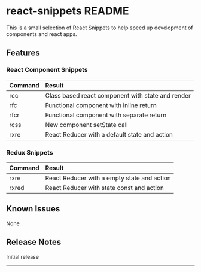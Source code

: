 # react-snippets README

This is a small selection of React Snippets to help speed up development of components and react apps.

## Features

### React Component Snippets

| Command | Result                                                      |
|:--------|:------------------------------------------------------------|
| rcc     | Class based react component with state and render           |
| rfc     | Functional component with inline return                     |
| rfcr    | Functional component with separate return                   |
| rcss    | New component setState call                                 |
| rxre    | React Reducer with a default state and action               |

### Redux Snippets

| Command | Result                                                      |
|:--------|:------------------------------------------------------------|
| rxre    | React Reducer with a empty state and action                 |
| rxred   | React Reducer with state const and action                   |

## Known Issues

None

## Release Notes

Initial release

-----------------------------------------------------------------------------------------------------------
